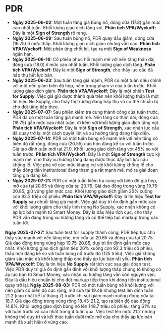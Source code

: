 # PDR

- **Ngày 2025-06-02:** Một tuần tăng giá bùng nổ, đóng cửa (17.8) gần mức cao nhất tuần. Khối lượng giao dịch tăng vọt. **Phân tích VPA/Wyckoff:** Đây là một **Sign of Strength** rõ ràng.
- **Ngày 2025-06-09:** Sau tuần bùng nổ, PDR quay đầu giảm, đóng cửa (16.75) ở mức thấp. Khối lượng giao dịch giảm nhưng vẫn cao. **Phân tích VPA/Wyckoff:** Một phản ứng chốt lời, tạo ra một **Sign of Weakness** ngắn hạn.
- **Ngày 2025-06-16:** Cổ phiếu phục hồi mạnh mẽ với nến tăng thân dài, đóng cửa (18.0) ở mức cao nhất tuần. Khối lượng giao dịch tăng. **Phân tích VPA/Wyckoff:** Đây là một **Sign of Strength**, cho thấy lực cầu đã hấp thụ hết lực bán.
- **Ngày 2025-06-23:** Sau tuần tăng giá mạnh, PDR có một tuần điều chỉnh với một nến giảm biên độ hẹp, nằm trong phạm vi của tuần trước. Khối lượng giao dịch giảm. **Phân tích VPA/Wyckoff:** Đây là một phiên **Test for Supply**. Việc giá giữ được thành quả trên nền khối lượng thấp là một tín hiệu No Supply, cho thấy thị trường đang hấp thụ và có thể chuẩn bị cho đợt tăng tiếp theo.
- **Ngày 2025-07-07:** Sau phiên kiểm tra cung thành công của tuần trước, PDR đã có một tuần tăng giá mạnh mẽ. Nến tăng có thân dài, đóng cửa (18.75) gần mức cao nhất tuần, đi kèm với khối lượng giao dịch tăng vọt. **Phân tích VPA/Wyckoff:** Đây là một **Sign of Strength**, xác nhận lực cầu đã quay trở lại một cách quyết liệt và xu hướng tăng đang tiếp diễn.
- **Ngày 2025-07-14:** PDR có một tuần bùng nổ mạnh mẽ với nến tăng có biên độ rất rộng, đóng cửa (20.55) cao hơn đáng kể so với tuần trước. Giá tạo đỉnh tuần mới tại 21.9. Khối lượng giao dịch tăng vọt 45% so với tuần trước. **Phân tích VPA/Wyckoff:** Đây là một **Sign of Strength** cực kỳ mạnh mẽ, cho thấy xu hướng tăng đang được thúc đẩy bởi lực cầu khổng lồ. Việc phá vỡ các mức kháng cự với khối lượng khổng lồ cho thấy dòng tiền institutional đang tham gia rất mạnh mẽ, mở ra giai đoạn tăng giá đáng kể.
- **Ngày 2025-07-21:** PDR có một tuần kiểm tra cung với biên độ giá hẹp, mở cửa tại 20.65 và đóng cửa tại 20.75. Giá dao động trong vùng 19.75-20.85, giữ vững gần mức cao. Khối lượng giao dịch giảm 26% xuống còn 92.3 triệu cổ phiếu. **Phân tích VPA/Wyckoff:** Đây là tín hiệu **Test for Supply** sau chuỗi tăng giá mạnh. Việc giá duy trì ổn định gần mức cao với khối lượng giảm cho thấy tình trạng No Supply, xác nhận không có áp lực bán mạnh từ Smart Money. Đây là dấu hiệu tích cực, cho thấy PDR vẫn đang trong xu hướng tăng và có thể tiếp tục markup trong các tuần tới.


**Ngày 2025-07-27:** Sau tuần test for supply thành công, PDR tiếp tục cho thấy sức mạnh với nến tăng nhẹ, mở cửa tại 20.65 và đóng cửa tại 20.75. Giá dao động trong vùng hẹp 19.75-20.85, duy trì ổn định gần mức cao nhất. Khối lượng giao dịch giảm tiếp 26% xuống còn 92.3 triệu cổ phiếu, thấp hơn đáng kể so với tuần bùng nổ trước đó (125 triệu). Việc giá không giảm sâu mặc dù khối lượng thấp cho thấy áp lực bán rất yếu. **Phân tích VPA/Wyckoff:** Đây là tín hiệu **No Supply** rất tích cực sau giai đoạn test. Việc PDR duy trì giá ổn định gần đỉnh với khối lượng thấp chứng tỏ không có áp lực bán từ Smart Money, xác nhận xu hướng tăng vẫn còn nguyên vẹn. Đây là dấu hiệu chuẩn bị cho đợt markup tiếp theo khi dòng tiền institutional quay trở lại.
**Ngày 2025-08-03:** PDR có một tuần bùng nổ khối lượng với nến giảm có biên độ cực rộng, mở cửa tại 19.49 nhưng test lên đỉnh tuần 21.2 (cao nhất kể từ tháng 7) trước khi sụt giảm mạnh xuống đóng cửa tại 18.7. Giá dao động trong vùng rộng 18.43-21.2, tạo ra biên độ dao động 14.8%. Khối lượng giao dịch bùng nổ lên 148.7 triệu cổ phiếu, tăng 61% so với tuần trước và cao nhất trong 4 tuần qua. Việc test lên mức 21.2 nhưng không thể duy trì và kết thúc tuần dưới mức mở cửa cho thấy áp lực bán mạnh đã xuất hiện ở vùng cao.
